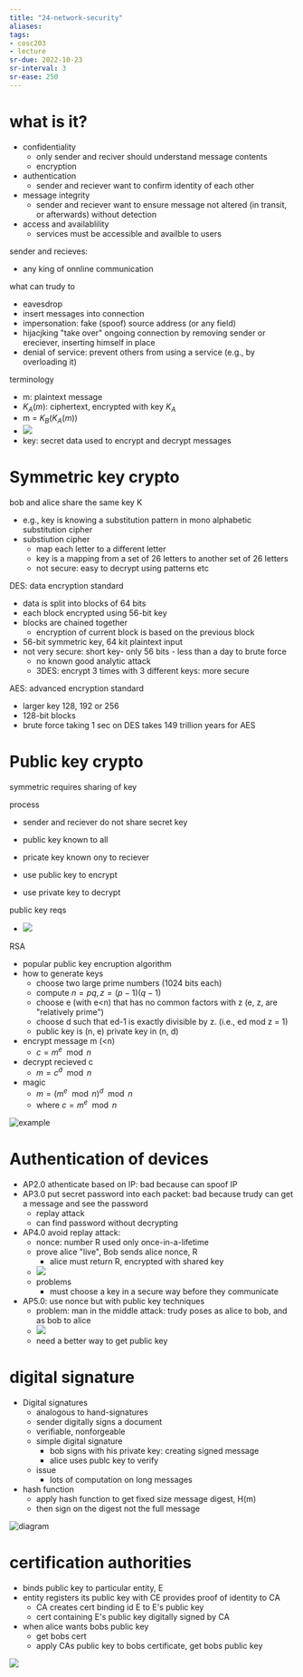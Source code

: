 ```yaml
---
title: "24-network-security"
aliases: 
tags: 
- cosc203
- lecture
sr-due: 2022-10-23
sr-interval: 3
sr-ease: 250
---
```


# what is it?
- confidentiality
	- only sender and reciver should understand message contents
	- encryption
- authentication
	- sender and reciever want to confirm identity of each other
- message integrity
	- sender and reciever want to ensure message not altered (in transit, or afterwards) without detection
- access and availablility
	- services must be accessible and availble to users

sender and recieves:
- any king of onnline communication

what can trudy to
- eavesdrop
- insert messages into connection
- impersonation: fake (spoof) source address (or any field)
- hijacjking "take over" ongoing connection by removing sender or ereciever, inserting himself in place
- denial of service: prevent others from using a service (e.g., by overloading it)

terminology
- m: plaintext message
- $K_{A}(m)$: ciphertext, encrypted with key $K_{A}$
- m = $K_{B}(K_{A}(m))$
- ![](https://i.imgur.com/6veueus.png)
- key: secret data used to encrypt and decrypt messages

# Symmetric key crypto
bob and alice share the same key K
- e.g., key is knowing a substitution pattern in mono alphabetic substitution cipher
- substiution cipher
	- map each letter to a different letter
	- key is a mapping from a set of 26 letters to another set of 26 letters
	- not secure: easy to decrypt using patterns etc

DES: data encryption standard
- data is split into blocks of 64 bits
- each block encrypted using 56-bit key
- blocks are chained together
	- encryption of current block is based on the previous block
- 56-bit symmetric key, 64 kit plaintext input
- not very secure: short key- only 56 bits - less than a day to brute force
	- no known good analytic attack
	- 3DES: encrypt 3 times with 3 different keys: more secure

AES: advanced encryption standard
- larger key 128, 192 or 256
- 128-bit blocks
- brute force taking 1 sec on DES takes 149 trillion years for AES

# Public key crypto
symmetric requires sharing of key

process
- sender and reciever do not share secret key
- public key known to all
- pricate key known ony to reciever

- use public key to encrypt
- use private key to decrypt

public key reqs
- ![](https://i.imgur.com/DrH8hmU.png)

RSA
- popular public key encruption algorithm
- how to generate keys
	- choose two large prime numbers (1024 bits each)
	- compute $n=pq, z=(p-1)(q-1)$
	- choose e (with e<n) that has no common factors with z (e, z, are "relatively prime")
	- choose d such that ed-1 is exactly divisible by z. (i.e., ed mod z = 1)
	- public key is (n, e) private key in (n, d)
- encrypt message m (<n)
	- $c = m^e\mod n$
- decrypt recieved c
	- $m = c^d\mod n$ 
- magic
	- $m = (m^e \mod n)^d \mod n$ 
	- where $c = m^e\mod n$

![example ](https://i.imgur.com/eGFJ4OX.png)

# Authentication of devices
 - AP2.0 athenticate based on IP: bad because can spoof IP
 - AP3.0 put secret password into each packet: bad because trudy can get a message and see the password
	- replay attack
	- can find password without decrypting
- AP4.0 avoid replay attack: 
	- nonce: number R used only once-in-a-lifetime
	- prove alice "live", Bob sends alice nonce, R
		- alice must return R, encrypted with shared key
	- ![](https://i.imgur.com/wLHR8y2.png)
	- problems
		- must choose a key in a secure way before they communicate
- AP5.0: use nonce but with public key techniques
	- problem: man in the middle attack: trudy poses as alice to bob, and as bob to alice
	- ![](https://i.imgur.com/SFdYjdZ.png)
	- need a better way to get public key

# digital signature
- Digital signatures
	- analogous to hand-signatures
	- sender digitally signs a document
	- verifiable, nonforgeable
	- simple digital signature
		- bob signs with his private key: creating signed message
		- alice uses publc key to verify 
	- issue
		- lots of computation on long messages
- hash function
	- apply hash function to get fixed size message digest, H(m)
	- then sign on the digest not the full message

![diagram](https://i.imgur.com/sSRoWGU.png)

# certification authorities
- binds public key to particular entity, E
- entity registers its public key with CE provides proof of identity to CA
	- CA creates cert binding id E to E's public key
	- cert containing E's public key digitally signed by CA
- when alice wants bobs public key
	- get bobs cert
	- apply CAs public key to bobs certificate, get bobs public key 

![](https://i.imgur.com/zccc9XF.png)


